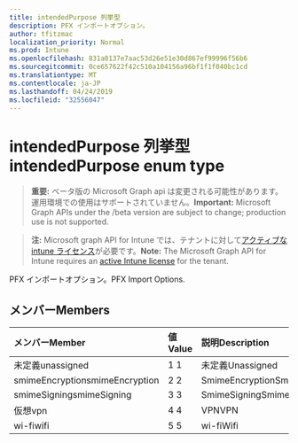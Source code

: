 ```yaml
---
title: intendedPurpose 列挙型
description: PFX インポートオプション。
author: tfitzmac
localization_priority: Normal
ms.prod: Intune
ms.openlocfilehash: 831a0137e7aac53d26e51e30d867ef99996f56b6
ms.sourcegitcommit: 0ce657622f42c510a104156a96bf1f1f040bc1cd
ms.translationtype: MT
ms.contentlocale: ja-JP
ms.lasthandoff: 04/24/2019
ms.locfileid: "32556047"
---
```

# <a name="intendedpurpose-enum-type"></a><span data-ttu-id="92ad6-103">intendedPurpose 列挙型</span><span class="sxs-lookup"><span data-stu-id="92ad6-103">intendedPurpose enum type</span></span>

> <span data-ttu-id="92ad6-104">**重要:** ベータ版の Microsoft Graph api は変更される可能性があります。運用環境での使用はサポートされていません。</span><span class="sxs-lookup"><span data-stu-id="92ad6-104">**Important:** Microsoft Graph APIs under the /beta version are subject to change; production use is not supported.</span></span>

> <span data-ttu-id="92ad6-105">**注:** Microsoft graph API for Intune では、テナントに対して[アクティブな intune ライセンス](https://go.microsoft.com/fwlink/?linkid=839381)が必要です。</span><span class="sxs-lookup"><span data-stu-id="92ad6-105">**Note:** The Microsoft Graph API for Intune requires an [active Intune license](https://go.microsoft.com/fwlink/?linkid=839381) for the tenant.</span></span>

<span data-ttu-id="92ad6-106">PFX インポートオプション。</span><span class="sxs-lookup"><span data-stu-id="92ad6-106">PFX Import Options.</span></span>

## <a name="members"></a><span data-ttu-id="92ad6-107">メンバー</span><span class="sxs-lookup"><span data-stu-id="92ad6-107">Members</span></span>
|<span data-ttu-id="92ad6-108">メンバー</span><span class="sxs-lookup"><span data-stu-id="92ad6-108">Member</span></span>|<span data-ttu-id="92ad6-109">値</span><span class="sxs-lookup"><span data-stu-id="92ad6-109">Value</span></span>|<span data-ttu-id="92ad6-110">説明</span><span class="sxs-lookup"><span data-stu-id="92ad6-110">Description</span></span>|
|:---|:---|:---|
|<span data-ttu-id="92ad6-111">未定義</span><span class="sxs-lookup"><span data-stu-id="92ad6-111">unassigned</span></span>|<span data-ttu-id="92ad6-112">1 </span><span class="sxs-lookup"><span data-stu-id="92ad6-112">1</span></span>|<span data-ttu-id="92ad6-113">未定義</span><span class="sxs-lookup"><span data-stu-id="92ad6-113">Unassigned</span></span>|
|<span data-ttu-id="92ad6-114">smimeEncryption</span><span class="sxs-lookup"><span data-stu-id="92ad6-114">smimeEncryption</span></span>|<span data-ttu-id="92ad6-115">2 </span><span class="sxs-lookup"><span data-stu-id="92ad6-115">2</span></span>|<span data-ttu-id="92ad6-116">SmimeEncryption</span><span class="sxs-lookup"><span data-stu-id="92ad6-116">SmimeEncryption</span></span>|
|<span data-ttu-id="92ad6-117">smimeSigning</span><span class="sxs-lookup"><span data-stu-id="92ad6-117">smimeSigning</span></span>|<span data-ttu-id="92ad6-118">3 </span><span class="sxs-lookup"><span data-stu-id="92ad6-118">3</span></span>|<span data-ttu-id="92ad6-119">SmimeSigning</span><span class="sxs-lookup"><span data-stu-id="92ad6-119">SmimeSigning</span></span>|
|<span data-ttu-id="92ad6-120">仮想</span><span class="sxs-lookup"><span data-stu-id="92ad6-120">vpn</span></span>|<span data-ttu-id="92ad6-121">4 </span><span class="sxs-lookup"><span data-stu-id="92ad6-121">4</span></span>|<span data-ttu-id="92ad6-122">VPN</span><span class="sxs-lookup"><span data-stu-id="92ad6-122">VPN</span></span>|
|<span data-ttu-id="92ad6-123">wi-fi</span><span class="sxs-lookup"><span data-stu-id="92ad6-123">wifi</span></span>|<span data-ttu-id="92ad6-124">5 </span><span class="sxs-lookup"><span data-stu-id="92ad6-124">5</span></span>|<span data-ttu-id="92ad6-125">wi-fi</span><span class="sxs-lookup"><span data-stu-id="92ad6-125">Wifi</span></span>|





